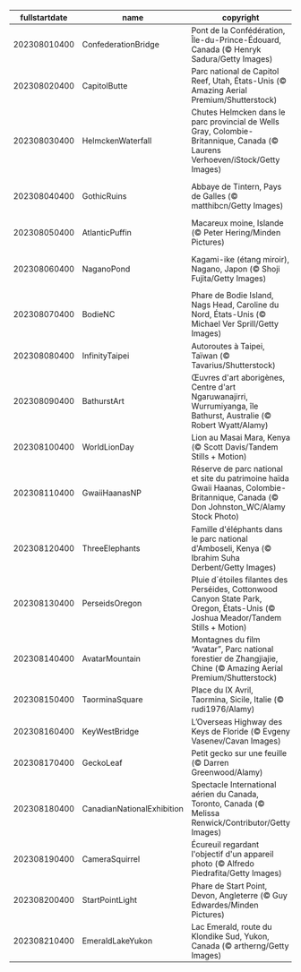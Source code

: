 |fullstartdate|name|copyright|title|image|
|--|--|--|--|--|
202308010400|ConfederationBridge|Pont de la Confédération, Île-du-Prince-Édouard, Canada (© Henryk Sadura/Getty Images)|La seule route vers l'Î.-P.-É.|![](/fr-CA/2023/08/202308010400ConfederationBridge.jpg)|
202308020400|CapitolButte|Parc national de Capitol Reef, Utah, États-Unis (© Amazing Aerial Premium/Shutterstock)|Une explosion de couleurs saisissante|![](/fr-CA/2023/08/202308020400CapitolButte.jpg)|
202308030400|HelmckenWaterfall|Chutes Helmcken dans le parc provincial de Wells Gray, Colombie-Britannique, Canada (© Laurens Verhoeven/iStock/Getty Images)|Écoutez ce rugissement!|![](/fr-CA/2023/08/202308030400HelmckenWaterfall.jpg)|
202308040400|GothicRuins|Abbaye de Tintern, Pays de Galles (© matthibcn/Getty Images)|Une fenêtre en porte-à-faux sur le passé|![](/fr-CA/2023/08/202308040400GothicRuins.jpg)|
202308050400|AtlanticPuffin|Macareux moine, Islande (© Peter Hering/Minden Pictures)|Quel drôle de nom d’oiseau|![](/fr-CA/2023/08/202308050400AtlanticPuffin.jpg)|
202308060400|NaganoPond|Kagami-ike (étang miroir), Nagano, Japon (© Shoji Fujita/Getty Images)|Un miroir qui reflète la beauté de la nature|![](/fr-CA/2023/08/202308060400NaganoPond.jpg)|
202308070400|BodieNC|Phare de Bodie Island, Nags Head, Caroline du Nord, États-Unis (© Michael Ver Sprill/Getty Images)|Une lumière parmi les étoiles|![](/fr-CA/2023/08/202308070400BodieNC.jpg)|
202308080400|InfinityTaipei|Autoroutes à Taipei, Taïwan (© Tavarius/Shutterstock)|Jusqu’à l’infini et au-delà!|![](/fr-CA/2023/08/202308080400InfinityTaipei.jpg)|
202308090400|BathurstArt|Œuvres d'art aborigènes, Centre d'art Ngaruwanajirri, Wurrumiyanga, île Bathurst, Australie (© Robert Wyatt/Alamy)|Une journée pour les peuples autochtones du monde entier|![](/fr-CA/2023/08/202308090400BathurstArt.jpg)|
202308100400|WorldLionDay|Lion au Masai Mara, Kenya (© Scott Davis/Tandem Stills + Motion)|"Roi de la jungle"? En fait, non!|![](/fr-CA/2023/08/202308100400WorldLionDay.jpg)|
202308110400|GwaiiHaanasNP|Réserve de parc national et site du patrimoine haïda Gwaii Haanas, Colombie-Britannique, Canada (© Don Johnston_WC/Alamy Stock Photo)|Entre cèdres et épicéas|![](/fr-CA/2023/08/202308110400GwaiiHaanasNP.jpg)|
202308120400|ThreeElephants|Famille d'éléphants dans le parc national d'Amboseli, Kenya (© Ibrahim Suha Derbent/Getty Images)|Si grands et pourtant si gentils!|![](/fr-CA/2023/08/202308120400ThreeElephants.jpg)|
202308130400|PerseidsOregon|Pluie d´étoiles filantes des Perséides, Cottonwood Canyon State Park, Oregon, États-Unis (© Joshua Meador/Tandem Stills + Motion)|Des météores en cascade|![](/fr-CA/2023/08/202308130400PerseidsOregon.jpg)|
202308140400|AvatarMountain|Montagnes du film “Avatar”, Parc national forestier de Zhangjiajie, Chine (© Amazing Aerial Premium/Shutterstock)|Un trésor naturel défiant la gravité|![](/fr-CA/2023/08/202308140400AvatarMountain.jpg)|
202308150400|TaorminaSquare|Place du IX Avril, Taormina, Sicile, Italie (© rudi1976/Alamy)|Une place en échiquier|![](/fr-CA/2023/08/202308150400TaorminaSquare.jpg)|
202308160400|KeyWestBridge|L’Overseas Highway des Keys de Floride (© Evgeny Vasenev/Cavan Images)|La route du grand large|![](/fr-CA/2023/08/202308160400KeyWestBridge.jpg)|
202308170400|GeckoLeaf|Petit gecko sur une feuille  (© Darren Greenwood/Alamy)|Un drôle de lézard!|![](/fr-CA/2023/08/202308170400GeckoLeaf.jpg)|
202308180400|CanadianNationalExhibition|Spectacle International aérien du Canada, Toronto, Canada (© Melissa Renwick/Contributor/Getty Images)|En avant toute!|![](/fr-CA/2023/08/202308180400CanadianNationalExhibition.jpg)|
202308190400|CameraSquirrel|Écureuil regardant l'objectif d'un appareil photo (© Alfredo Piedrafita/Getty Images)|Je suis prêt (ou près) pour mon gros plan|![](/fr-CA/2023/08/202308190400CameraSquirrel.jpg)|
202308200400|StartPointLight|Phare de Start Point, Devon, Angleterre (© Guy Edwardes/Minden Pictures)|Sentinelle des mers|![](/fr-CA/2023/08/202308200400StartPointLight.jpg)|
202308210400|EmeraldLakeYukon|Lac Emerald, route du Klondike Sud, Yukon, Canada (© artherng/Getty Images)|Briller de l’intérieur|![](/fr-CA/2023/08/202308210400EmeraldLakeYukon.jpg)|

